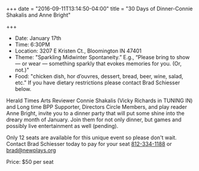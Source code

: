 +++
date = "2016-09-11T13:14:50-04:00"
title = "30 Days of Dinner-Connie Shakalis and Anne Bright"

+++
* Date: January 17th
* Time: 6:30PM
* Location: 3207 E Kristen Ct., Bloomington IN 47401
* Theme:  "Sparkling Midwinter Spontaneity.” E.g., “Please bring to show — or wear — something sparkly that evokes memories for you. (Or, not.)"
* Food: "chicken dish, hor d’ouvres, dessert, bread, beer, wine, salad, etc." If you have dietary restrictions please contact Brad Schiesser below.

Herald Times Arts Reviewer Connie Shakalis (Vicky Richards in TUNING IN) and Long time BPP Supporter, Directors Circle Members, and play reader Anne Bright, invite you to a dinner party that will put some shine into the dreary month of January. Join them for not only dinner, but games and possibly live entertainment as well (pending).

Only 12 seats are available for this unique event so please don't wait. Contact Brad Schiesser today to pay for your seat [812-334-1188](telto:1+812-334-1188) or [brad@newplays.org](mailto:brad@newplays.org)

Price: $50 per seat
